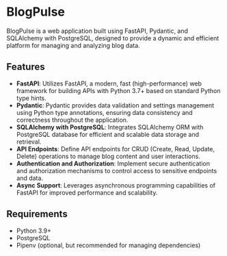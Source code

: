 # BlogPulse

BlogPulse is a web application built using FastAPI, Pydantic, and SQLAlchemy with PostgreSQL, designed to provide a dynamic and efficient platform for managing and analyzing blog data.

## Features

- **FastAPI**: Utilizes FastAPI, a modern, fast (high-performance) web framework for building APIs with Python 3.7+ based on standard Python type hints.
- **Pydantic**: Pydantic provides data validation and settings management using Python type annotations, ensuring data consistency and correctness throughout the application.
- **SQLAlchemy with PostgreSQL**: Integrates SQLAlchemy ORM with PostgreSQL database for efficient and scalable data storage and retrieval.
- **API Endpoints**: Define API endpoints for CRUD (Create, Read, Update, Delete) operations to manage blog content and user interactions.
- **Authentication and Authorization**: Implement secure authentication and authorization mechanisms to control access to sensitive endpoints and data.
- **Async Support**: Leverages asynchronous programming capabilities of FastAPI for improved performance and scalability.

## Requirements

- Python 3.9+
- PostgreSQL
- Pipenv (optional, but recommended for managing dependencies)

